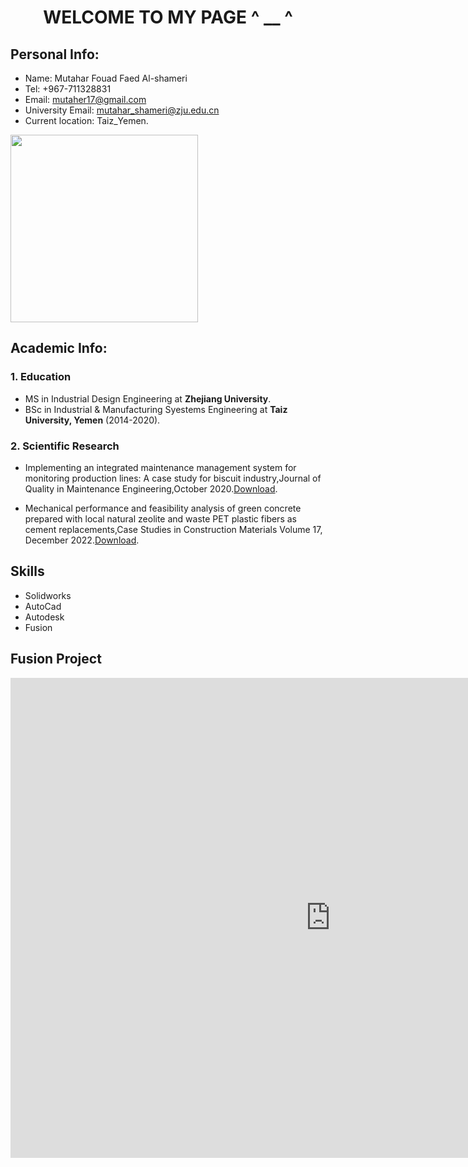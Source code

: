 <h1 align = center> WELCOME TO MY PAGE ^ __ ^</h1>

## Personal Info:    

- Name: Mutahar Fouad Faed Al-shameri 
- Tel: +967-711328831
- Email: mutaher17@gmail.com
- University Email: mutahar_shameri@zju.edu.cn
- Current location: Taiz_Yemen.

<img style="float: center;" width="300" src="https://user-images.githubusercontent.com/115612222/201492092-59b023f4-7d75-4412-a755-60371b4c1fec.jpg">


## Academic Info:
### 1. Education
- MS in Industrial Design Engineering at **Zhejiang University**.
- BSc in Industrial & Manufacturing Syestems Engineering at **Taiz University, Yemen** (2014-2020).

###  2. Scientific Research
- Implementing an integrated maintenance management system for monitoring production lines: A case study for biscuit industry,Journal of Quality in Maintenance Engineering,October 2020.[Download](https://doi.org/10.1108/JQME-06-2020-0049).
    
- Mechanical performance and feasibility analysis of green concrete prepared with local natural zeolite and waste PET plastic fibers as cement replacements,Case Studies in Construction Materials Volume 17, December 2022.[Download](https://doi.org/10.1016/j.cscm.2022.e01256).


## Skills
 - Solidworks 
 - AutoCad
 - Autodesk
 - Fusion


## Fusion Project

<iframe src="https://myzju327.autodesk360.com/g/shares/SH9285eQTcf875d3c539256dec916f780314" width="1024" height="768" allowfullscreen="true" webkitallowfullscreen="true" mozallowfullscreen="true" frameborder="0"></iframe>
